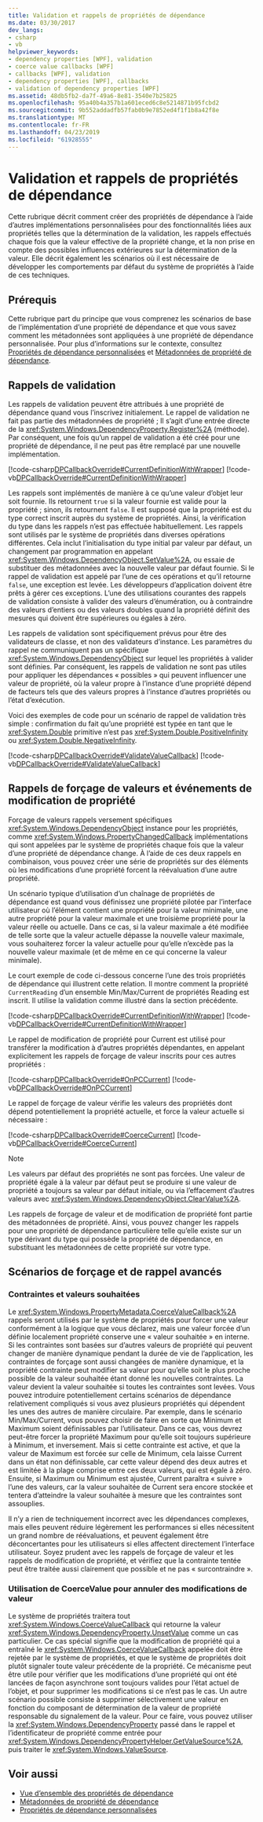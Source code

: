 ```yaml
---
title: Validation et rappels de propriétés de dépendance
ms.date: 03/30/2017
dev_langs:
- csharp
- vb
helpviewer_keywords:
- dependency properties [WPF], validation
- coerce value callbacks [WPF]
- callbacks [WPF], validation
- dependency properties [WPF], callbacks
- validation of dependency properties [WPF]
ms.assetid: 48db5fb2-da7f-49a6-8e81-3540e7b25825
ms.openlocfilehash: 95a40b4a357b1a601eced6c8e5214871b95fcbd2
ms.sourcegitcommit: 9b552addadfb57fab0b9e7852ed4f1f1b8a42f8e
ms.translationtype: MT
ms.contentlocale: fr-FR
ms.lasthandoff: 04/23/2019
ms.locfileid: "61928555"
---
```

# <a name="dependency-property-callbacks-and-validation"></a>Validation et rappels de propriétés de dépendance
Cette rubrique décrit comment créer des propriétés de dépendance à l’aide d’autres implémentations personnalisées pour des fonctionnalités liées aux propriétés telles que la détermination de la validation, les rappels effectués chaque fois que la valeur effective de la propriété change, et la non prise en compte des possibles influences extérieures sur la détermination de la valeur. Elle décrit également les scénarios où il est nécessaire de développer les comportements par défaut du système de propriétés à l’aide de ces techniques.  

<a name="prerequisites"></a>   
## <a name="prerequisites"></a>Prérequis  
 Cette rubrique part du principe que vous comprenez les scénarios de base de l’implémentation d’une propriété de dépendance et que vous savez comment les métadonnées sont appliquées à une propriété de dépendance personnalisée. Pour plus d’informations sur le contexte, consultez [Propriétés de dépendance personnalisées](custom-dependency-properties.md) et [Métadonnées de propriété de dépendance](dependency-property-metadata.md).  
  
<a name="Validation_Callbacks"></a>   
## <a name="validation-callbacks"></a>Rappels de validation  
 Les rappels de validation peuvent être attribués à une propriété de dépendance quand vous l’inscrivez initialement. Le rappel de validation ne fait pas partie des métadonnées de propriété ; Il s’agit d’une entrée directe de la <xref:System.Windows.DependencyProperty.Register%2A> (méthode). Par conséquent, une fois qu’un rappel de validation a été créé pour une propriété de dépendance, il ne peut pas être remplacé par une nouvelle implémentation.  
  
 [!code-csharp[DPCallbackOverride#CurrentDefinitionWithWrapper](~/samples/snippets/csharp/VS_Snippets_Wpf/DPCallbackOverride/CSharp/SDKSampleLibrary/class1.cs#currentdefinitionwithwrapper)]
 [!code-vb[DPCallbackOverride#CurrentDefinitionWithWrapper](~/samples/snippets/visualbasic/VS_Snippets_Wpf/DPCallbackOverride/visualbasic/sdksamplelibrary/class1.vb#currentdefinitionwithwrapper)]  
  
 Les rappels sont implémentés de manière à ce qu’une valeur d’objet leur soit fournie. Ils retournent `true` si la valeur fournie est valide pour la propriété ; sinon, ils retournent `false`. Il est supposé que la propriété est du type correct inscrit auprès du système de propriétés. Ainsi, la vérification du type dans les rappels n’est pas effectuée habituellement. Les rappels sont utilisés par le système de propriétés dans diverses opérations différentes. Cela inclut l’initialisation du type initial par valeur par défaut, un changement par programmation en appelant <xref:System.Windows.DependencyObject.SetValue%2A>, ou essaie de substituer des métadonnées avec la nouvelle valeur par défaut fournie. Si le rappel de validation est appelé par l’une de ces opérations et qu’il retourne `false`, une exception est levée. Les développeurs d’application doivent être prêts à gérer ces exceptions. L’une des utilisations courantes des rappels de validation consiste à valider des valeurs d’énumération, ou à contraindre des valeurs d’entiers ou des valeurs doubles quand la propriété définit des mesures qui doivent être supérieures ou égales à zéro.  
  
 Les rappels de validation sont spécifiquement prévus pour être des validateurs de classe, et non des validateurs d’instance. Les paramètres du rappel ne communiquent pas un spécifique <xref:System.Windows.DependencyObject> sur lequel les propriétés à valider sont définies. Par conséquent, les rappels de validation ne sont pas utiles pour appliquer les dépendances « possibles » qui peuvent influencer une valeur de propriété, où la valeur propre à l’instance d’une propriété dépend de facteurs tels que des valeurs propres à l’instance d’autres propriétés ou l’état d’exécution.  
  
 Voici des exemples de code pour un scénario de rappel de validation très simple : confirmation du fait qu’une propriété est typée en tant que le <xref:System.Double> primitive n’est pas <xref:System.Double.PositiveInfinity> ou <xref:System.Double.NegativeInfinity>.  
  
 [!code-csharp[DPCallbackOverride#ValidateValueCallback](~/samples/snippets/csharp/VS_Snippets_Wpf/DPCallbackOverride/CSharp/SDKSampleLibrary/class1.cs#validatevaluecallback)]
 [!code-vb[DPCallbackOverride#ValidateValueCallback](~/samples/snippets/visualbasic/VS_Snippets_Wpf/DPCallbackOverride/visualbasic/sdksamplelibrary/class1.vb#validatevaluecallback)]  
  
<a name="Coerce_Value_Callbacks_and_Property_Changed_Events"></a>   
## <a name="coerce-value-callbacks-and-property-changed-events"></a>Rappels de forçage de valeurs et événements de modification de propriété  
 Forçage de valeurs rappels versement spécifiques <xref:System.Windows.DependencyObject> instance pour les propriétés, comme <xref:System.Windows.PropertyChangedCallback> implémentations qui sont appelées par le système de propriétés chaque fois que la valeur d’une propriété de dépendance change. À l’aide de ces deux rappels en combinaison, vous pouvez créer une série de propriétés sur des éléments où les modifications d’une propriété forcent la réévaluation d’une autre propriété.  
  
 Un scénario typique d’utilisation d’un chaînage de propriétés de dépendance est quand vous définissez une propriété pilotée par l’interface utilisateur où l’élément contient une propriété pour la valeur minimale, une autre propriété pour la valeur maximale et une troisième propriété pour la valeur réelle ou actuelle. Dans ce cas, si la valeur maximale a été modifiée de telle sorte que la valeur actuelle dépasse la nouvelle valeur maximale, vous souhaiterez forcer la valeur actuelle pour qu’elle n’excède pas la nouvelle valeur maximale (et de même en ce qui concerne la valeur minimale).  
  
 Le court exemple de code ci-dessous concerne l’une des trois propriétés de dépendance qui illustrent cette relation. Il montre comment la propriété `CurrentReading` d’un ensemble Min/Max/Current de propriétés Reading est inscrit. Il utilise la validation comme illustré dans la section précédente.  
  
 [!code-csharp[DPCallbackOverride#CurrentDefinitionWithWrapper](~/samples/snippets/csharp/VS_Snippets_Wpf/DPCallbackOverride/CSharp/SDKSampleLibrary/class1.cs#currentdefinitionwithwrapper)]
 [!code-vb[DPCallbackOverride#CurrentDefinitionWithWrapper](~/samples/snippets/visualbasic/VS_Snippets_Wpf/DPCallbackOverride/visualbasic/sdksamplelibrary/class1.vb#currentdefinitionwithwrapper)]  
  
 Le rappel de modification de propriété pour Current est utilisé pour transférer la modification à d’autres propriétés dépendantes, en appelant explicitement les rappels de forçage de valeur inscrits pour ces autres propriétés :  
  
 [!code-csharp[DPCallbackOverride#OnPCCurrent](~/samples/snippets/csharp/VS_Snippets_Wpf/DPCallbackOverride/CSharp/SDKSampleLibrary/class1.cs#onpccurrent)]
 [!code-vb[DPCallbackOverride#OnPCCurrent](~/samples/snippets/visualbasic/VS_Snippets_Wpf/DPCallbackOverride/visualbasic/sdksamplelibrary/class1.vb#onpccurrent)]  
  
 Le rappel de forçage de valeur vérifie les valeurs des propriétés dont dépend potentiellement la propriété actuelle, et force la valeur actuelle si nécessaire :  
  
 [!code-csharp[DPCallbackOverride#CoerceCurrent](~/samples/snippets/csharp/VS_Snippets_Wpf/DPCallbackOverride/CSharp/SDKSampleLibrary/class1.cs#coercecurrent)]
 [!code-vb[DPCallbackOverride#CoerceCurrent](~/samples/snippets/visualbasic/VS_Snippets_Wpf/DPCallbackOverride/visualbasic/sdksamplelibrary/class1.vb#coercecurrent)]  
  
> [!NOTE]
>  Les valeurs par défaut des propriétés ne sont pas forcées. Une valeur de propriété égale à la valeur par défaut peut se produire si une valeur de propriété a toujours sa valeur par défaut initiale, ou via l’effacement d’autres valeurs avec <xref:System.Windows.DependencyObject.ClearValue%2A>.  
  
 Les rappels de forçage de valeur et de modification de propriété font partie des métadonnées de propriété. Ainsi, vous pouvez changer les rappels pour une propriété de dépendance particulière telle qu’elle existe sur un type dérivant du type qui possède la propriété de dépendance, en substituant les métadonnées de cette propriété sur votre type.  
  
<a name="Advanced"></a>   
## <a name="advanced-coercion-and-callback-scenarios"></a>Scénarios de forçage et de rappel avancés  
  
### <a name="constraints-and-desired-values"></a>Contraintes et valeurs souhaitées  
 Le <xref:System.Windows.PropertyMetadata.CoerceValueCallback%2A> rappels seront utilisés par le système de propriétés pour forcer une valeur conformément à la logique que vous déclarez, mais une valeur forcée d’un définie localement propriété conserve une « valeur souhaitée » en interne. Si les contraintes sont basées sur d’autres valeurs de propriété qui peuvent changer de manière dynamique pendant la durée de vie de l’application, les contraintes de forçage sont aussi changées de manière dynamique, et la propriété contrainte peut modifier sa valeur pour qu’elle soit le plus proche possible de la valeur souhaitée étant donné les nouvelles contraintes. La valeur devient la valeur souhaitée si toutes les contraintes sont levées. Vous pouvez introduire potentiellement certains scénarios de dépendance relativement compliqués si vous avez plusieurs propriétés qui dépendent les unes des autres de manière circulaire. Par exemple, dans le scénario Min/Max/Current, vous pouvez choisir de faire en sorte que Minimum et Maximum soient définissables par l’utilisateur. Dans ce cas, vous devrez peut-être forcer la propriété Maximum pour qu’elle soit toujours supérieure à Minimum, et inversement. Mais si cette contrainte est active, et que la valeur de Maximum est forcée sur celle de Minimum, cela laisse Current dans un état non définissable, car cette valeur dépend des deux autres et est limitée à la plage comprise entre ces deux valeurs, qui est égale à zéro. Ensuite, si Maximum ou Minimum est ajustée, Current paraîtra « suivre » l’une des valeurs, car la valeur souhaitée de Current sera encore stockée et tentera d’atteindre la valeur souhaitée à mesure que les contraintes sont assouplies.  
  
 Il n’y a rien de techniquement incorrect avec les dépendances complexes, mais elles peuvent réduire légèrement les performances si elles nécessitent un grand nombre de réévaluations, et peuvent également être déconcertantes pour les utilisateurs si elles affectent directement l’interface utilisateur. Soyez prudent avec les rappels de forçage de valeur et les rappels de modification de propriété, et vérifiez que la contrainte tentée peut être traitée aussi clairement que possible et ne pas « surcontraindre ».  
  
### <a name="using-coercevalue-to-cancel-value-changes"></a>Utilisation de CoerceValue pour annuler des modifications de valeur  
 Le système de propriétés traitera tout <xref:System.Windows.CoerceValueCallback> qui retourne la valeur <xref:System.Windows.DependencyProperty.UnsetValue> comme un cas particulier. Ce cas spécial signifie que la modification de propriété qui a entraîné le <xref:System.Windows.CoerceValueCallback> appelée doit être rejetée par le système de propriétés, et que le système de propriétés doit plutôt signaler toute valeur précédente de la propriété. Ce mécanisme peut être utile pour vérifier que les modifications d’une propriété qui ont été lancées de façon asynchrone sont toujours valides pour l’état actuel de l’objet, et pour supprimer les modifications si ce n’est pas le cas. Un autre scénario possible consiste à supprimer sélectivement une valeur en fonction du composant de détermination de la valeur de propriété responsable du signalement de la valeur. Pour ce faire, vous pouvez utiliser la <xref:System.Windows.DependencyProperty> passé dans le rappel et l’identificateur de propriété comme entrée pour <xref:System.Windows.DependencyPropertyHelper.GetValueSource%2A>, puis traiter le <xref:System.Windows.ValueSource>.  
  
## <a name="see-also"></a>Voir aussi

- [Vue d’ensemble des propriétés de dépendance](dependency-properties-overview.md)
- [Métadonnées de propriété de dépendance](dependency-property-metadata.md)
- [Propriétés de dépendance personnalisées](custom-dependency-properties.md)
